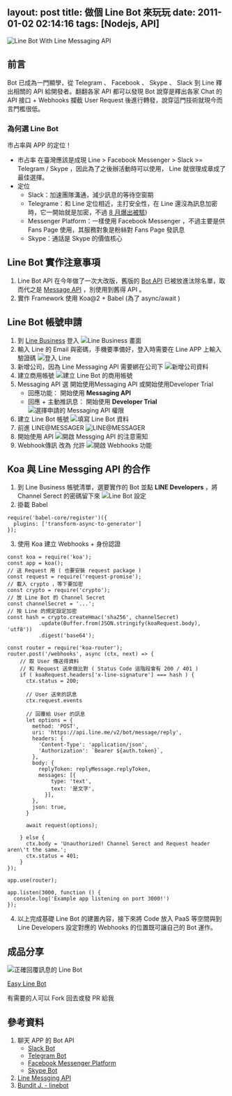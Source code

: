 layout: post
title: 做個 Line Bot 來玩玩
date: 2011-01-02 02:14:16
tags: [Nodejs, API]
---

![Line Bot With Line Messaging API](/images/2017/01/02/LINE-MESSAGING-API.png)

## 前言

Bot 已成為一門顯學，從 Telegram 、 Facebook 、 Skype 、 Slack 到 Line 釋出相關的 API 給開發者。翻翻各家 API 都可以發現 Bot 說穿是釋出各家 Chat 的 API 接口 + Webhooks 攔截 User Request 後進行轉發，說穿這門技術就現今而言門檻很低。

<!--more-->

### 為何選 Line Bot

市占率與 APP 的定位！

- 市占率
    在臺灣應該是成現 Line > Facebook Messenger > Slack >= Telegram / Skype ，因此為了之後辦活動時可以使用， Line 就很理成章成了最佳選擇。
- 定位
    - Slack：加速團隊溝通，減少訊息的等待空窗期
    - Telegrame：和 Line 定位相近，主打安全性，在 Line 還沒為訊息加密時，它一開始就是加密，不過 [8 月爆出被駭](http://technews.tw/2016/08/03/the-super-security-telegram-is-hacked-user-should-use-two-factor-authentication/))
    - Messenger Platform：一樣使用 Facebook Messenger ，不過主要是供 Fans Page 使用，其服務對象是粉絲對 Fans Page 發訊息
    - Skype：通話是 Skype 的價值核心

## Line Bot 實作注意事項

1. Line Bot API 在今年做了一次大改版，舊版的 [Bot API](https://developers.line.me/bot-api/overview) 已被放進汰除名單，取而代之是 [Message API](https://developers.line.me/messaging-api/overview) ，別使用到舊得 API 。
2. 實作 Framework 使用 Koa@2 + Babel (為了 async/await )

## Line Bot 帳號申請

1. 到 [Line Business](https://business.line.me) 登入
    ![Line Business 畫面](/images/2017/01/02/LINE-BUSINESS-WEBSITE.jpg)
2. 輸入 Line 的 Email 與密碼，手機要準備好，登入時需要在 Line APP 上輸入驗證碼
    ![登入 Line](/images/2017/01/02/LOGIN-LINE-BY-WEBSITE.png)
3. 新增公司，因為 Line Messaging API 需要綁在公司下
    ![新增公司資料](/images/2017/01/02/REGISTER-A-COMPANY.png)
4. 建立商用帳號
    ![建立 Line Bot 的商用帳號](/images/2017/01/02/CREATE-LINE-BOT-OF-COMPANY.png)
5. Messaging API 選 開始使用Messaging API 或開始使用Developer Trial
    - 回應功能： 開始使用 **Messaging API**
    - 回應 + 主動推訊息： 開始使用 **Developer Trial**
    ![選擇申請的 Messaging API 權限](/images/2017/01/02/APPLY-MESSGING-API.png)
6. 建立 Line Bot 帳號
    ![填寫 Line Bot 資料](/images/2017/01/02/LINE-LINE-BOT-DATA.png)
7. 前進 LINE@MESSAGER
    ![LINE@MESSAGER](/images/2017/01/02/GO-LINE-MESSAGER.png)
8. 開始使用 API
    ![開啟 Messging API 的注意需知](/images/2017/01/02/USE-API.png)
9. Webhook傳訊 改為 允許
    ![開啟 Webhooks 功能](/images/2017/01/02/APPLY-WEBHOOKS.png)

## Koa 與 Line Messging API 的合作

1. 到 Line Business 帳號清單，選要實作的 Bot 並點 **LINE Developers** ，將 Channel Serect 的密碼留下來
    ![Line Bot 設定](/images/2017/01/02/GET-CHANNEL-SECRET.png)
2. 掛載 Babel

```
require('babel-core/register')({
  plugins: ['transform-async-to-generator']
});
```
3. 使用 Koa 建立 Webhooks + 身份認證
```
const koa = require('koa');
const app = koa();
// 送 Request 用 ( 也要安裝 request package )
const request = require('request-promise');
// 載入 crypto ，等下要加密
const crypto = require('crypto');
// 放 Line Bot 的 Channel Secret
const channelSecret = '...';
// 按 Line 的規定設定加密
const hash = crypto.createHmac('sha256', channelSecret)
          .update(Buffer.from(JSON.stringify(koaRequest.body), 'utf8'))
          .digest('base64');

const router = require('koa-router');
router.post('/webhooks', async (ctx, next) => {
    // 取 User 傳送得資料
    // 和 Request 送來做比對 ( Status Code 這階段會有 200 / 401 )
    if ( koaRequest.headers['x-line-signature'] === hash ) {
      ctx.status = 200;

      // User 送來的訊息
      ctx.request.events

      // 回覆給 User 的訊息
      let options = {
        method: 'POST',
        uri: 'https://api.line.me/v2/bot/message/reply',
        headers: {
          'Content-Type': 'application/json',
          'Authorization': `Bearer ${auth.token}`,
        },
        body: {
          replyToken: replyMessage.replyToken,
          messages: [{
              type: 'text',
              text: '是文字',
            }],
        },
        json: true,
      }

      await request(options);

    } else {
      ctx.body = 'Unauthorized! Channel Serect and Request header aren\'t the same.';
      ctx.status = 401;
    }
});

app.use(router);

app.listen(3000, function () {
  console.log('Example app listening on port 3000!')
});
```
4. 以上完成基礎 Line Bot 的建置內容，接下來將 Code 放入 PaaS 等空間與到 Line Developers 設定對應的 Webhooks 的位置既可讓自己的 Bot 運作。

## 成品分享

![正確回覆訊息的 Line Bot](/images/2017/01/02/SHOW-RESULT.png)

[Easy Line Bot](https://github.com/IvanWei/easy-line-bot)

有需要的人可以 Fork 回去或發 PR 給我

## 參考資料
1. 聊天 APP 的 Bot API
    - [Slack Bot](https://api.slack.com/bot-users)
    - [Telegram Bot](https://core.telegram.org/bots/api)
    - [Facebook Messenger Platform](https://developers.facebook.com/docs/messenger-platform)
    - [Skype Bot](https://docs.botframework.com/en-us/skype/getting-started)
2. [Line Messging API](https://devdocs.line.me/en/)
3. [Bundit J. - linebot](https://github.com/boybundit/linebot)
